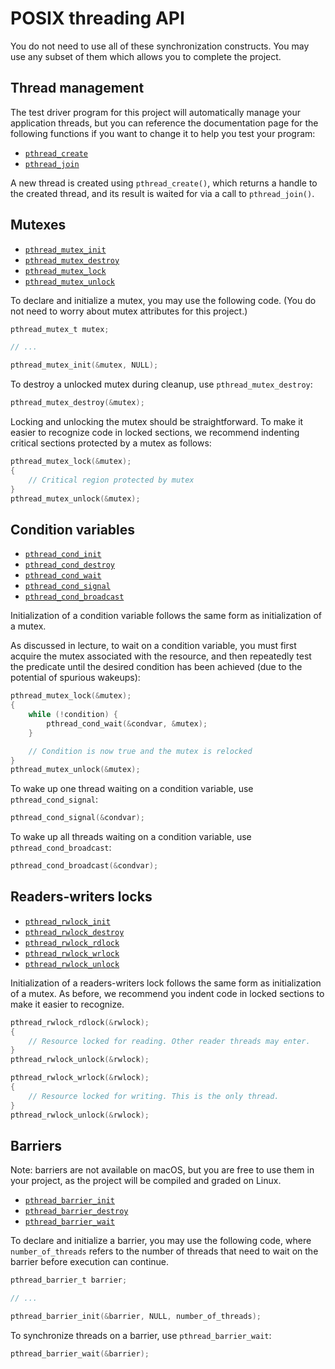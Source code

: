 POSIX threading API
===================

You do not need to use all of these synchronization constructs. You may use any subset of them which allows you to complete the project.

## Thread management

The test driver program for this project will automatically manage your application threads, but you can reference the documentation page for the following functions if you want to change it to help you test your program:

- [`pthread_create`](https://pubs.opengroup.org/onlinepubs/9699919799/functions/pthread_create.html)
- [`pthread_join`](https://pubs.opengroup.org/onlinepubs/9699919799/functions/pthread_join.html)

A new thread is created using `pthread_create()`, which returns a handle to the created thread, and its result is waited for via a call to `pthread_join()`.

## Mutexes

- [`pthread_mutex_init`](https://pubs.opengroup.org/onlinepubs/9699919799/functions/pthread_mutex_init.html)
- [`pthread_mutex_destroy`](https://pubs.opengroup.org/onlinepubs/9699919799/functions/pthread_mutex_init.html)
- [`pthread_mutex_lock`](https://pubs.opengroup.org/onlinepubs/9699919799/functions/pthread_mutex_lock.html)
- [`pthread_mutex_unlock`](https://pubs.opengroup.org/onlinepubs/9699919799/functions/pthread_mutex_lock.html)

To declare and initialize a mutex, you may use the following code. (You do not need to worry about mutex attributes for this project.)

```c
pthread_mutex_t mutex;

// ...

pthread_mutex_init(&mutex, NULL);
```

To destroy a unlocked mutex during cleanup, use `pthread_mutex_destroy`:
```c
pthread_mutex_destroy(&mutex);
```

Locking and unlocking the mutex should be straightforward. To make it easier to recognize code in locked sections, we recommend indenting critical sections protected by a mutex as follows:
```c
pthread_mutex_lock(&mutex);
{
	// Critical region protected by mutex
}
pthread_mutex_unlock(&mutex);
```

## Condition variables

- [`pthread_cond_init`](https://pubs.opengroup.org/onlinepubs/9699919799/functions/pthread_cond_init.html)
- [`pthread_cond_destroy`](https://pubs.opengroup.org/onlinepubs/9699919799/functions/pthread_cond_init.html)
- [`pthread_cond_wait`](https://pubs.opengroup.org/onlinepubs/9699919799/functions/pthread_cond_wait.html)
- [`pthread_cond_signal`](https://pubs.opengroup.org/onlinepubs/9699919799/functions/pthread_cond_signal.html)
- [`pthread_cond_broadcast`](https://pubs.opengroup.org/onlinepubs/9699919799/functions/pthread_cond_broadcast.html)

Initialization of a condition variable follows the same form as initialization of a mutex.

As discussed in lecture, to wait on a condition variable, you must first acquire the mutex associated with the resource, and then repeatedly test the predicate until the desired condition has been achieved (due to the potential of spurious wakeups):

```c
pthread_mutex_lock(&mutex);
{
	while (!condition) {
		pthread_cond_wait(&condvar, &mutex);
	}

	// Condition is now true and the mutex is relocked
}
pthread_mutex_unlock(&mutex);
```

To wake up one thread waiting on a condition variable, use `pthread_cond_signal`:
```c
pthread_cond_signal(&condvar);
```

To wake up all threads waiting on a condition variable, use `pthread_cond_broadcast`:
```c
pthread_cond_broadcast(&condvar);
```

## Readers-writers locks

- [`pthread_rwlock_init`](https://pubs.opengroup.org/onlinepubs/9699919799/functions/pthread_rwlock_init.html)
- [`pthread_rwlock_destroy`](https://pubs.opengroup.org/onlinepubs/9699919799/functions/pthread_rwlock_init.html)
- [`pthread_rwlock_rdlock`](https://pubs.opengroup.org/onlinepubs/9699919799/functions/pthread_rwlock_rdlock.html)
- [`pthread_rwlock_wrlock`](https://pubs.opengroup.org/onlinepubs/9699919799/functions/pthread_rwlock_wrlock.html)
- [`pthread_rwlock_unlock`](https://pubs.opengroup.org/onlinepubs/9699919799/functions/pthread_rwlock_unlock.html)

Initialization of a readers-writers lock follows the same form as initialization of a mutex. As before, we recommend you indent code in locked sections to make it easier to recognize.
```c
pthread_rwlock_rdlock(&rwlock);
{
	// Resource locked for reading. Other reader threads may enter.
}
pthread_rwlock_unlock(&rwlock);

pthread_rwlock_wrlock(&rwlock);
{
	// Resource locked for writing. This is the only thread.
}
pthread_rwlock_unlock(&rwlock);
```

## Barriers

Note: barriers are not available on macOS, but you are free to use them in your project, as the project will be compiled and graded on Linux.

- [`pthread_barrier_init`](https://pubs.opengroup.org/onlinepubs/9699919799/functions/pthread_barrier_init.html)
- [`pthread_barrier_destroy`](https://pubs.opengroup.org/onlinepubs/9699919799/functions/pthread_barrier_init.html)
- [`pthread_barrier_wait`](https://pubs.opengroup.org/onlinepubs/9699919799/functions/pthread_barrier_wait.html)

To declare and initialize a barrier, you may use the following code, where `number_of_threads` refers to the number of threads that need to wait on the barrier before execution can continue.

```c
pthread_barrier_t barrier;

// ...

pthread_barrier_init(&barrier, NULL, number_of_threads);
```

To synchronize threads on a barrier, use `pthread_barrier_wait`:
```c
pthread_barrier_wait(&barrier);
```
